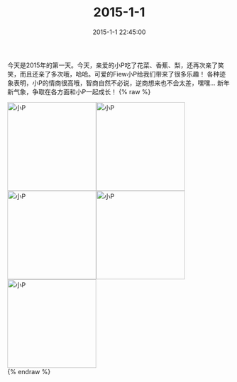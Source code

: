 ﻿---
title: "2015-1-1"
date: 2015-1-1 22:45:00
tags:
categories: 妈妈
---
今天是2015年的第一天。今天，亲爱的小P吃了花菜、香蕉、梨，还再次亲了笑笑，而且还亲了多次哦，哈哈。可爱的Fiew小P给我们带来了很多乐趣！
各种迹象表明，小P的情商很高哦，智商自然不必说，逆商想来也不会太差，嘿嘿...
新年新气象，争取在各方面和小P一起成长！
{% raw %}
<div style="width:500 px">
<div style="float:left; width:100 px"><img src="/images/微信图片_20171011074955.jpg" width="200" alt="小P"></div>
<div style="float:left; width:100 px"><img src="/images/微信图片_20171011075009.jpg" width="200" alt="小P"></div>
<div style="float:left; width:100 px"><img src="/images/微信图片_20171011075021.jpg" width="200" alt="小P"></div>
<div style="float:left; width:100 px"><img src="/images/微信图片_20171011075032.jpg" width="200" alt="小P"></div>
<div style="float:left; width:100 px"><img src="/images/微信图片_20171011075043.jpg" width="200" alt="小P"></div>
<div style="clear:both"></div>
</div>
{% endraw %}